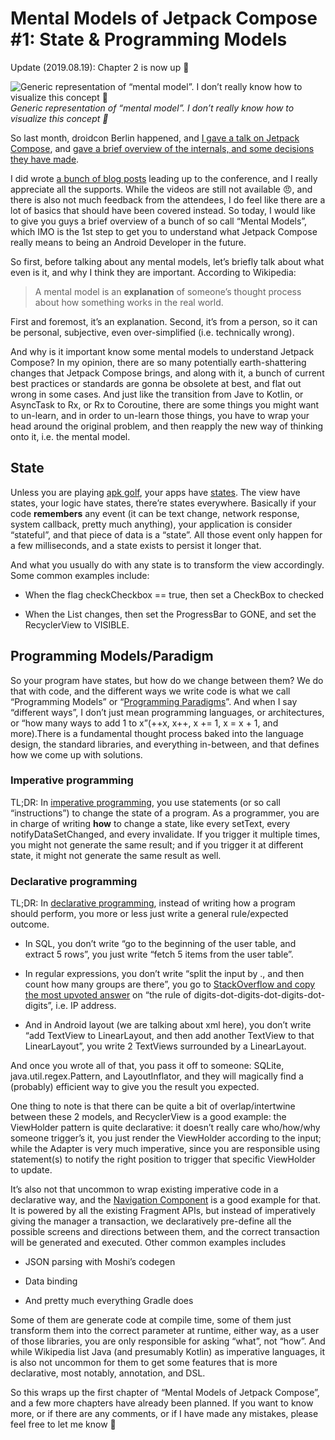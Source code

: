 
# Mental Models of Jetpack Compose #1: State & Programming Models

Update (2019.08.19): Chapter 2 is now up 🎉

![Generic representation of “mental model”. I don’t really know how to visualize this concept 🤷](https://cdn-images-1.medium.com/max/2048/1*zij_6EWgVip4GyOtH8zBMA.jpeg)*Generic representation of “mental model”. I don’t really know how to visualize this concept 🤷*

So last month, droidcon Berlin happened, and [I gave a talk on Jetpack Compose](https://twitter.com/droidconBerlin/status/1140894454909419520), and [gave a brief overview of the internals, and some decisions they have made](https://speakerdeck.com/louistsaitszho/jumping-into-jetpack-compose-way-too-early-to-see-whats-inside).

I did wrote [a bunch of blog posts](https://medium.com/@louis993546/prepare-a-jetpack-compose-talk-with-me-1-where-do-i-even-start-2c54851d900) leading up to the conference, and I really appreciate all the supports. While the videos are still not available 😠, and there is also not much feedback from the attendees, I do feel like there are a lot of basics that should have been covered instead. So today, I would like to give you guys a brief overview of a bunch of so call “Mental Models”, which IMO is the 1st step to get you to understand what Jetpack Compose really means to being an Android Developer in the future.

So first, before talking about any mental models, let’s briefly talk about what even is it, and why I think they are important. According to Wikipedia:
> A mental model is an **explanation** of someone’s thought process about how something works in the real world.

First and foremost, it’s an explanation. Second, it’s from a person, so it can be personal, subjective, even over-simplified (i.e. technically wrong).

And why is it important know some mental models to understand Jetpack Compose? In my opinion, there are so many potentially earth-shattering changes that Jetpack Compose brings, and along with it, a bunch of current best practices or standards are gonna be obsolete at best, and flat out wrong in some cases. And just like the transition from Jave to Kotlin, or AsyncTask to Rx, or Rx to Coroutine, there are some things you might want to un-learn, and in order to un-learn those things, you have to wrap your head around the original problem, and then reapply the new way of thinking onto it, i.e. the mental model.

## State

Unless you are playing [apk golf](https://github.com/fractalwrench/ApkGolf), your apps have [states](https://en.wikipedia.org/wiki/State_%28computer_science%29). The view have states, your logic have states, there’re states everywhere. Basically if your code **remembers** any event (it can be text change, network response, system callback, pretty much anything), your application is consider “stateful”, and that piece of data is a “state”. All those event only happen for a few milliseconds, and a state exists to persist it longer that.

And what you usually do with any state is to transform the view accordingly. Some common examples include:

* When the flag checkCheckbox == true, then set a CheckBox to checked

* When the List<User> changes, then set the ProgressBar to GONE, and set the RecyclerView to VISIBLE.

## Programming Models/Paradigm

So your program have states, but how do we change between them? We do that with code, and the different ways we write code is what we call “Programming Models” or “[Programming Paradigms](https://en.wikipedia.org/wiki/Programming_paradigm)”. And when I say “different ways”, I don’t just mean programming languages, or architectures, or “how many ways to add 1 to x”(++x, x++, x += 1, x = x + 1, and more).There is a fundamental thought process baked into the language design, the standard libraries, and everything in-between, and that defines how we come up with solutions.

### Imperative programming

TL;DR: In [imperative programming](https://en.wikipedia.org/wiki/Imperative_programming), you use statements (or so call “instructions”) to change the state of a program. As a programmer, you are in charge of writing **how** to change a state, like every setText, every notifyDataSetChanged, and every invalidate. If you trigger it multiple times, you might not generate the same result; and if you trigger it at different state, it might not generate the same result as well.

### Declarative programming

TL;DR: In [declarative programming](https://en.wikipedia.org/wiki/Declarative_programming), instead of writing how a program should perform, you more or less just write a general rule/expected outcome.

* In SQL, you don’t write “go to the beginning of the user table, and extract 5 rows”, you just write “fetch 5 items from the user table”.

* In regular expressions, you don’t write “split the input by ., and then count how many groups are there”, you go to [StackOverflow and copy the most upvoted answer](https://stackoverflow.com/questions/5284147/validating-ipv4-addresses-with-regexp) on “the rule of digits-dot-digits-dot-digits-dot-digits”, i.e. IP address.

* And in Android layout (we are talking about xml here), you don’t write “add TextView to LinearLayout, and then add another TextView to that LinearLayout”, you write 2 TextViews surrounded by a LinearLayout.

And once you wrote all of that, you pass it off to someone: SQLite, java.util.regex.Pattern, and LayoutInflator, and they will magically find a (probably) efficient way to give you the result you expected.

One thing to note is that there can be quite a bit of overlap/intertwine between these 2 models, and RecyclerView is a good example: the ViewHolder pattern is quite declarative: it doesn’t really care who/how/why someone trigger’s it, you just render the ViewHolder according to the input; while the Adapter is very much imperative, since you are responsible using statement(s) to notify the right position to trigger that specific ViewHolder to update.

It’s also not that uncommon to wrap existing imperative code in a declarative way, and the [Navigation Component](https://developer.android.com/guide/navigation/navigation-getting-started) is a good example for that. It is powered by all the existing Fragment APIs, but instead of imperatively giving the manager a transaction, we declaratively pre-define all the possible screens and directions between them, and the correct transaction will be generated and executed. Other common examples includes

* JSON parsing with Moshi’s codegen

* Data binding

* And pretty much everything Gradle does

Some of them are generate code at compile time, some of them just transform them into the correct parameter at runtime, either way, as a user of those libraries, you are only responsible for asking “what”, not “how”. And while Wikipedia list Java (and presumably Kotlin) as imperative languages, it is also not uncommon for them to get some features that is more declarative, most notably, annotation, and DSL.

So this wraps up the first chapter of “Mental Models of Jetpack Compose”, and a few more chapters have already been planned. If you want to know more, or if there are any comments, or if I have made any mistakes, please feel free to let me know 🤗

